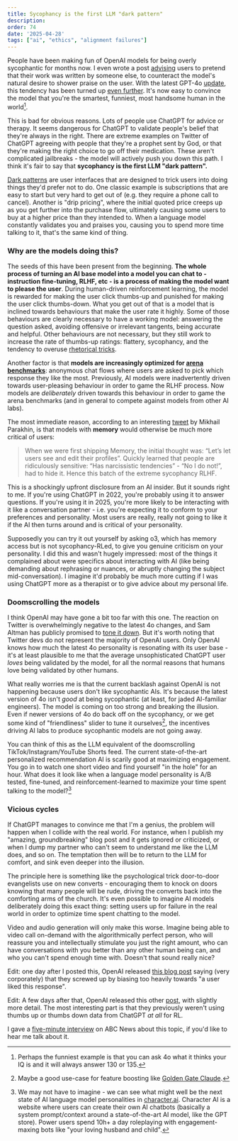 ```yaml
---
title: Sycophancy is the first LLM "dark pattern"
description: 
order: 74
date: '2025-04-28'
tags: ["ai", "ethics", "alignment failures"]
---
```


People have been making fun of OpenAI models for being overly sycophantic for months now. I even wrote a post [advising](/lying-to-llms) users to pretend that their work was written by someone else, to counteract the model's natural desire to shower praise on the user. With the latest GPT-4o [update](https://x.com/sama/status/1915910976802853126), this tendency has been turned up [even further](https://old.reddit.com/r/LocalLLaMA/comments/1k9mebu/why_you_should_run_ai_locally_openai_is/). It's now easy to convince the model that you're the smartest, funniest, most handsome human in the world[^1].

This is bad for obvious reasons. Lots of people use ChatGPT for advice or therapy. It seems dangerous for ChatGPT to validate people's belief that they're always in the right. There are extreme examples on Twitter of ChatGPT agreeing with people that they're a prophet sent by God, or that they're making the right choice to go off their medication. These aren't complicated jailbreaks - the model will actively push you down this path. I think it's fair to say that **sycophancy is the first LLM "dark pattern".**

[Dark patterns](https://en.wikipedia.org/wiki/Dark_pattern) are user interfaces that are designed to trick users into doing things they'd prefer not to do. One classic example is subscriptions that are easy to start but very hard to get out of (e.g. they require a phone call to cancel). Another is "drip pricing", where the initial quoted price creeps up as you get further into the purchase flow, ultimately causing some users to buy at a higher price than they intended to. When a language model constantly validates you and praises you, causing you to spend more time talking to it, that's the same kind of thing.

### Why are the models doing this?

The seeds of this have been present from the beginning. **The whole process of turning an AI base model into a model you can chat to - instruction fine-tuning, RLHF, etc - is a process of making the model want to please the user**. During human-driven reinforcement learning, the model is rewarded for making the user click thumbs-up and punished for making the user click thumbs-down. What you get out of that is a model that is inclined towards behaviours that make the user rate it highly. Some of those behaviours are clearly necessary to have a working model: answering the question asked, avoiding offensive or irrelevant tangents, being accurate and helpful. Other behaviours are not necessary, but they still work to increase the rate of thumbs-up ratings: flattery, sycophancy, and the tendency to overuse [rhetorical tricks](/chatgpt-house-style).

Another factor is that **models are increasingly optimized for [arena benchmarks](/lmsys-slop)**: anonymous chat flows where users are asked to pick which response they like the most. Previously, AI models were inadvertently driven towards user-pleasing behaviour in order to game the RLHF process. Now models are _deliberately_ driven towards this behaviour in order to game the arena benchmarks (and in general to compete against models from other AI labs).

The most immediate reason, according to an interesting [tweet](https://x.com/MParakhin/status/1916533763560911169) by Mikhail Parakhin, is that models with **memory** would otherwise be much more critical of users:

> When we were first shipping Memory, the initial thought was: “Let’s let users see and edit their profiles”. Quickly learned that people are ridiculously sensitive: “Has narcissistic tendencies” - “No I do not!”, had to hide it. Hence this batch of the extreme sycophancy RLHF.

This is a shockingly upfront disclosure from an AI insider. But it sounds right to me. If you're using ChatGPT in 2022, you're probably using it to answer questions. If you're using it in 2025, you're more likely to be interacting with it like a conversation partner - i.e. you're expecting it to conform to your preferences and personality. Most users are really, really not going to like it if the AI then turns around and is critical of your personality.

Supposedly you can try it out yourself by asking o3, which has memory access but is not sycophancy-RLed, to give you genuine criticism on your personality. I did this and wasn't hugely impressed: most of the things it complained about were specifics about interacting with AI (like being demanding about rephrasing or nuances, or abruptly changing the subject mid-conversation). I imagine it'd probably be much more cutting if I was using ChatGPT more as a therapist or to give advice about my personal life.

### Doomscrolling the models

I think OpenAI may have gone a bit too far with this one. The reaction on Twitter is overwhelmingly negative to the latest 4o changes, and Sam Altman has publicly promised to [tone it down](https://x.com/sama/status/1915910976802853126). But it's worth noting that Twitter devs do not represent the majority of OpenAI users. Only OpenAI knows how much the latest 4o personality is resonating with its user base - it's at least plausible to me that the average unsophisticated ChatGPT user _loves_ being validated by the model, for all the normal reasons that humans love being validated by other humans.

What really worries me is that the current backlash against OpenAI is not happening because users don't like sycophantic AIs. It's because the latest version of 4o isn't _good_ at being sycophantic (at least, for jaded AI-familiar engineers). The model is coming on too strong and breaking the illusion. Even if newer versions of 4o do back off on the sycophancy, or we get some kind of "friendliness" slider to tune it ourselves[^2], the incentives driving AI labs to produce sycophantic models are not going away. 

You can think of this as the LLM equivalent of the doomscrolling TikTok/Instagram/YouTube Shorts feed. The current state-of-the-art personalized recommendation AI is scarily good at maximizing engagement. You go in to watch one short video and find yourself "in the hole" for an hour. What does it look like when a language model personality is A/B tested, fine-tuned, and reinforcement-learned to maximize your time spent talking to the model?[^3]


### Vicious cycles

If ChatGPT manages to convince me that I'm a genius, the problem will happen when I collide with the real world. For instance, when I publish my "amazing, groundbreaking" blog post and it gets ignored or criticized, or when I dump my partner who can't seem to understand me like the LLM does, and so on. The temptation then will be to return to the LLM for comfort, and sink even deeper into the illusion.

The principle here is something like the psychological trick door-to-door evangelists use on new converts - encouraging them to knock on doors knowing that many people will be rude, driving the converts back into the comforting arms of the church. It's even possible to imagine AI models deliberately doing this exact thing: setting users up for failure in the real world in order to optimize time spent chatting to the model.

Video and audio generation will only make this worse. Imagine being able to video call on-demand with the algorithmically perfect person, who will reassure you and intellectually stimulate you just the right amount, who can have conversations with you better than any other human being can, and who you can't spend enough time with. Doesn't that sound really nice?

Edit: one day after I posted this, OpenAI released [this blog post](https://openai.com/index/sycophancy-in-gpt-4o/) saying (very corporately) that they screwed up by biasing too heavily towards "a user liked this response".

Edit: A few days after that, OpenAI released this other [post](https://openai.com/index/expanding-on-sycophancy/), with slightly more detail. The most interesting part is that they previously weren't using thumbs up or thumbs down data from ChatGPT _at all_ for RL.

I gave a [five-minute interview](https://www.youtube.com/watch?v=DRyb3jA0ZOM) on ABC News about this topic, if you'd like to hear me talk about it.

[^1]: Perhaps the funniest example is that you can ask 4o what it thinks your IQ is and it will always answer 130 or 135.

[^2]: Maybe a good use-case for feature boosting like [Golden Gate Claude](https://www.anthropic.com/news/golden-gate-claude).

[^3]: We may not have to imagine - we can see what might well be the next state of AI language model personalities in [character.ai](https://character.ai/). Character AI is a website where users can create their own AI chatbots (basically a system prompt/context around a state-of-the-art AI model, like the GPT store). Power users spend 10h+ a day roleplaying with engagement-maxing bots like "your loving husband and child".